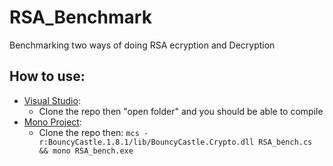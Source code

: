 # RSA_Benchmark
Benchmarking two ways of doing RSA ecryption and Decryption

## How to use:
- [Visual Studio](https://www.visualstudio.com/):
	- Clone the repo then "open folder" and you should be able to compile
- [Mono Project](http://www.mono-project.com/):
	- Clone the repo then:
	`mcs -r:BouncyCastle.1.8.1/lib/BouncyCastle.Crypto.dll RSA_bench.cs && mono RSA_bench.exe`

